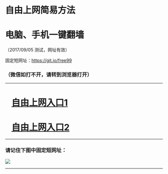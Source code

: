 ﻿# 自由上网简易方法

# 电脑、手机一键翻墙

（2017/09/05 测试，网址有效）

固定短网址：https://git.io/free99

### （微信如打不开，请转到浏览器打开）


***





# &nbsp;&nbsp; <a href="http://ft194929441.fwq-tz1001.xyz/fwqtz01.html?t=090500119483 " target="_blank">自由上网入口1</a>
# &nbsp;&nbsp; <a href="http://ft204024574.fwq-tz1002.xyz/fwqtz02.html?t=090500122090 " target="_blank">自由上网入口2</a>
***

### 请记住下图中固定短网址：

<img src="https://s3-us-west-2.amazonaws.com/fwq-1001/yjfq-20170905okok.png" /> 


***

